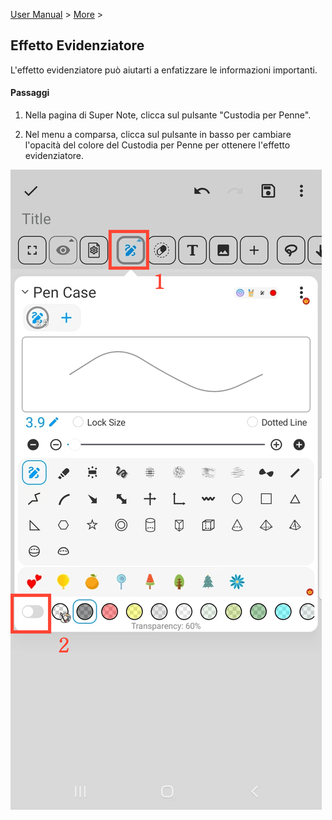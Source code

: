 [User Manual](/dragonnest/drawnote/manual/en) > [More](/dragonnest/drawnote/manual/en/more) >

Effetto Evidenziatore
---
L'effetto evidenziatore può aiutarti a enfatizzare le informazioni importanti.

#### Passaggi
1. Nella pagina di Super Note, clicca sul pulsante "Custodia per Penne".

2. Nel menu a comparsa, clicca sul pulsante in basso per cambiare l'opacità del colore del Custodia per Penne per ottenere l'effetto evidenziatore.

![Effetto Evidenziatore](imgs/highlighter_effect1.png)